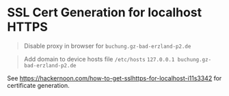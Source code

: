 # SSL Cert Generation for localhost HTTPS

> Disable proxy in browser for `buchung.gz-bad-erzland-p2.de`

> Add domain to device hosts file `/etc/hosts`
> `127.0.0.1 buchung.gz-bad-erzland-p2.de` 

See https://hackernoon.com/how-to-get-sslhttps-for-localhost-i11s3342 for certificate generation.
